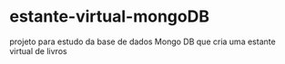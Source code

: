 # estante-virtual-mongoDB
projeto para estudo da base de dados Mongo DB que cria uma estante virtual de livros
